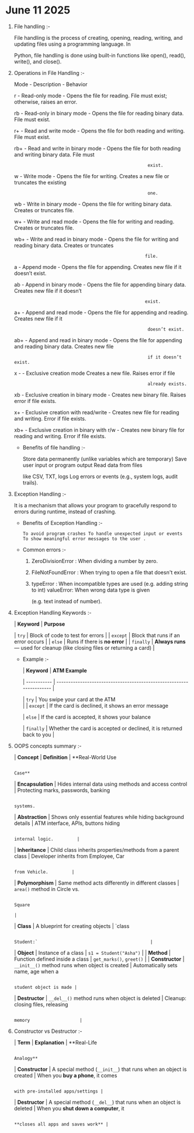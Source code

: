 # June 11 2025
 
1. File handling :- 
      
    File handling is the process of creating, opening, reading, writing, and updating files using a programming language. In
     
    Python, file handling is done using built-in functions like open(), read(), write(), and close(). 

2. Operations in File Handling :- 

    Mode    - 	      Description	                -                         Behavior

      r	    -       Read-only mode	                -     Opens the file for reading. File must exist; otherwise, raises an error.

      rb	-       Read-only in binary mode	    -     Opens the file for reading binary data. File must exist.

      r+	-       Read and write mode	            -     Opens the file for both reading and writing. File must exist.

      rb+	-       Read and write in binary mode	-     Opens the file for both reading and writing binary data. File must 
      
                                                          exist.

      w	    -       Write mode	                     -    Opens the file for writing. Creates a new file or truncates the existing

                                                          one.

      wb	-       Write in binary mode	          -   Opens the file for writing binary data. Creates or truncates file.

      w+	-       Write and read mode	             -    Opens the file for writing and reading. Creates or truncates file.

      wb+	-       Write and read in binary mode	-     Opens the file for writing and reading binary data. Creates or truncates
      
                                                         file.

      a	    -       Append mode	                     -    Opens the file for appending. Creates new file if it doesn’t exist.

      ab	-       Append in binary mode	         -    Opens the file for appending binary data. Creates new file if it doesn’t
      
                                                         exist.

      a+	-       Append and read mode	          -   Opens the file for appending and reading. Creates new file if it 
      
                                                          doesn’t exist.

      ab+	-       Append and read in binary mode	  -   Opens the file for appending and reading binary data. Creates new file
       
                                                          if it doesn’t exist.

      x	    -                                          -  Exclusive creation mode	Creates a new file. Raises error if file 
      
                                                          already exists.

      xb	-       Exclusive creation in binary mode -	  Creates new binary file. Raises error if file exists.

      x+	-       Exclusive creation with read/write -  Creates new file for reading and writing. Error if file exists.

      xb+	-       Exclusive creation in binary with r/w -	Creates new binary file for reading and writing. Error if file exists.

    * Benefits of file handling :- 

         Store data permanently (unlike variables which are temporary) Save user input or program output Read data from files 
         
         like CSV, TXT, logs Log errors or events (e.g., system logs, audit trails).

3. Exception Handling :-

      It is a mechanism that allows your program to gracefully respond to errors during runtime, instead of crashing.

    * Benefits of Exception Handling :- 

          To avoid program crashes To handle unexpected input or events To show meaningful error messages to the user .

    * Common errors :-

        1. ZeroDivisionError : When dividing a number by zero.

        2. FileNotFoundError : When trying to open a file that doesn't exist.

        3. typeError : When incompatible types are used (e.g. adding string to int) valueError: When wrong data type is given
        
           (e.g. text instead of number).

4. Exception Handling Keywords :-

   | **Keyword** | **Purpose** 

   | `try`       | Block of code to test for errors
                                               |
   | `except`    | Block that runs if an error occurs 
                                            |
   | `else`      | Runs if there is **no error** 
                                                 |
   | `finally`   | **Always runs** — used for cleanup (like closing files or returning a card) |

   * Example :- 

     | **Keyword** | **ATM Example**
                                                           
     | ----------- | -------------------------------------------------------------------- |

     | `try`       | You swipe your card at the ATM        
                               |
     | `except`    | If the card is declined, it shows an error message 
                  
     | `else`      | If the card is accepted, it shows your balance   
                    
     | `finally`   | Whether the card is accepted or declined, it is returned back to you |


5. OOPS concepts summary :- 

   | **Concept**       | **Definition**                                                | **Real-World Use 
   
                                                                                           Case** 

   | **Encapsulation** | Hides internal data using methods and access control          | Protecting marks, passwords, banking
   
                                                                                         systems.

   | **Abstraction**   | Shows only essential features while hiding background details | ATM interface, APIs, buttons hiding
   
                                                                                         internal logic.         |

   | **Inheritance**   | Child class inherits properties/methods from a parent class   | Developer inherits from Employee, Car
   
                                                                                         from Vehicle.         |

   | **Polymorphism**  | Same method acts differently in different classes             | `area()` method in Circle vs.
   
                                                                                          Square
                                                                                                                 |
   | **Class**         | A blueprint for creating objects                              | `class

                                                                                          Student:`                                           |
   | **Object**        | Instance of a class                                           | `s1 = Student("Asha")`                                     |
   | **Method**        | Function defined inside a class                               | `get_marks()`, `greet()`                                   |
   | **Constructor**   | `__init__()` method runs when object is created               | Automatically sets name, age when a 
   
                                                                                         student object is made |

   | **Destructor**    | `__del__()` method runs when object is deleted                | Cleanup: closing files, releasing 
   
                                                                                         memory                   |

6. Constructor vs Destructor :-

   | **Term**        | **Explanation**                                                   | **Real-Life 
   
                                                                                           Analogy**   

   | **Constructor** | A special method (`__init__`) that runs when an object is created | When you **buy a phone**, it comes 
   
                                                                                           with pre-installed apps/settings |

   | **Destructor**  | A special method (`__del__`) that runs when an object is deleted  | When you **shut down a computer**, it  

                                                                                           **closes all apps and saves work** |
